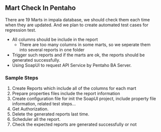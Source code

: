 ## Mart Check In Pentaho
There are 19 Marts in impala database, we should check them each time when they are updated.
And we plan to create automated test cases for regression test.
* All columns should be include in the report
  * There are too many columns in some marts, so we seperate them into several reports in one folder
* Trigger such reports and if the marts are ok, the reports should be generated successfully.
* Using SoapUI to request API Service by Pentaho BA Server.
### Sample Steps
1. Create Reports which include all of the columns for each mart
2. Prepare properties files include the report information
3. Create configuration file for init the SoapUI project, include property file information, related test steps...
4. Get Authorization.
5. Delete the generated reports last time.
6. Scheduler all the report.
7. Check the expected reports are generated successfully or not
